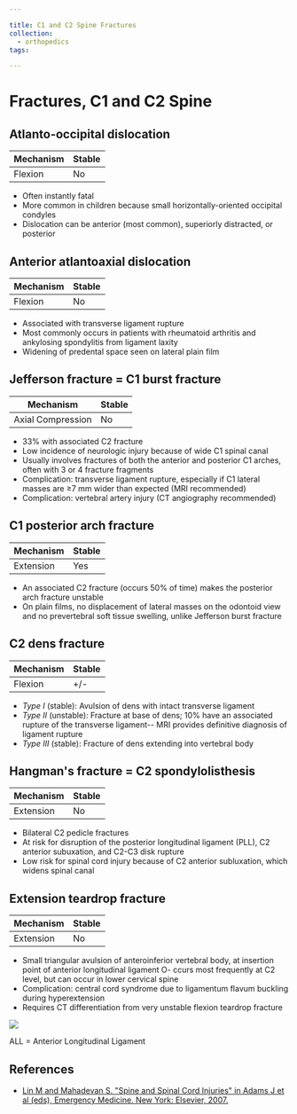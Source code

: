 ```yaml
---

title: C1 and C2 Spine Fractures
collection:
  - orthopedics
tags:

---
```


# Fractures, C1 and C2 Spine

## Atlanto-occipital dislocation

| Mechanism   | Stable      |
|-------------|-------------|
| Flexion     | No          |

- Often instantly fatal
- More common in children because small horizontally-oriented occipital condyles
- Dislocation can be anterior (most common), superiorly distracted, or posterior

## Anterior atlantoaxial dislocation

| Mechanism   | Stable      |
|-------------|-------------|
| Flexion     | No          |

- Associated with transverse ligament rupture
- Most commonly occurs in patients with rheumatoid arthritis and ankylosing spondylitis from ligament laxity
- Widening of predental space seen on lateral plain film

## Jefferson fracture = C1 burst fracture

| Mechanism   | Stable      |
|-------------|-------------|
| Axial Compression  | No          |

- 33% with associated C2 fracture
- Low incidence of neurologic injury because of wide C1 spinal canal
- Usually involves fractures of both the anterior and posterior C1 arches, often with 3 or 4 fracture fragments
- Complication: transverse ligament rupture, especially if C1 lateral masses are&nbsp;≥7 mm wider than expected (MRI recommended)
- Complication: vertebral artery injury (CT angiography recommended)

## C1 posterior arch fracture

| Mechanism   | Stable      |
|-------------|-------------|
| Extension   | Yes         |

- An associated C2 fracture (occurs 50% of time) makes the posterior arch fracture unstable
- On plain films, no displacement of lateral masses on the odontoid view and no prevertebral soft tissue swelling, unlike Jefferson burst fracture

## C2 dens fracture

| Mechanism   | Stable      |
|-------------|-------------|
| Flexion     | +/-         |

- *Type I* (stable): Avulsion of dens with intact transverse ligament
- *Type II* (unstable): Fracture at base of dens; 10% have an associated rupture of the transverse ligament-- MRI provides definitive diagnosis of ligament rupture
- *Type III* (stable): Fracture of dens extending into vertebral body

## Hangman's fracture = C2 spondylolisthesis

| Mechanism   | Stable      |
|-------------|-------------|
| Extension   | No          |

- Bilateral C2 pedicle fractures
- At risk for disruption of the posterior longitudinal ligament (PLL), C2 anterior subuxation, and C2-C3 disk rupture
- Low risk for spinal cord injury because of C2 anterior subluxation, which widens spinal canal

## Extension teardrop fracture

| Mechanism   | Stable      |
|-------------|-------------|
| Extension   | No          |

- Small triangular avulsion of anteroinferior vertebral body, at insertion point of anterior longitudinal ligament
O- ccurs most frequently at C2 level, but can occur in lower cervical spine
- Complication: central cord syndrome due to ligamentum flavum buckling during hyperextension
- Requires CT differentiation from very unstable flexion teardrop fracture

![](https://d2p53dh3qxfm0x.cloudfront.net/uploads/img/1jx/5/m/5e528204-c8c4-5c0c-ae71-52e5755ccd9f/640.png)

ALL = Anterior Longitudinal Ligament

## References

-   [Lin M and Mahadevan S. "Spine and Spinal Cord Injuries" in Adams J et al (eds), Emergency Medicine. New York: Elsevier, 2007.](http://books.google.com/books/about/Emergency_Medicine.html?id=Q2Ag9OKC7awC)

